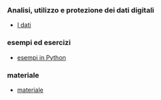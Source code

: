 ### Analisi, utilizzo e protezione dei dati digitali
- [I dati](http://albertoferrari.github.io/analisi_dati/lezioni/DD01-dati.pdf)


### esempi ed esercizi
- [esempi in Python](https://github.com/albertoferrari/oop-Python/tree/main/esempi)

### materiale
- [materiale](https://albertoferrari.github.io/oop-Python/materiale)
